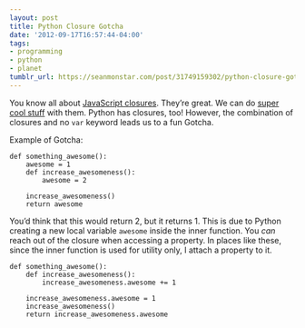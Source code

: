```yaml
---
layout: post
title: Python Closure Gotcha
date: '2012-09-17T16:57:44-04:00'
tags:
- programming
- python
- planet
tumblr_url: https://seanmonstar.com/post/31749159302/python-closure-gotcha
---
```

You know all about [JavaScript closures](https://developer.mozilla.org/en-US/docs/JavaScript/Guide/Closures). They’re great. We can do [super cool stuff](http://seanmonstar.com/blog/2009-12-10-closures-break-my-for-s/) with them. Python has closures, too! However, the combination of closures and no `var` keyword leads us to a fun Gotcha.

Example of Gotcha:

    def something_awesome():
        awesome = 1
        def increase_awesomeness():
            awesome = 2
    
        increase_awesomeness()
        return awesome

You’d think that this would return 2, but it returns 1. This is due to Python creating a new local variable `awesome` inside the inner function. You _can_ reach out of the closure when accessing a property. In places like these, since the inner function is used for utility only, I attach a property to it.

    def something_awesome():
        def increase_awesomeness():
            increase_awesomeness.awesome += 1
    
        increase_awesomeness.awesome = 1
        increase_awesomeness()
        return increase_awesomeness.awesome

